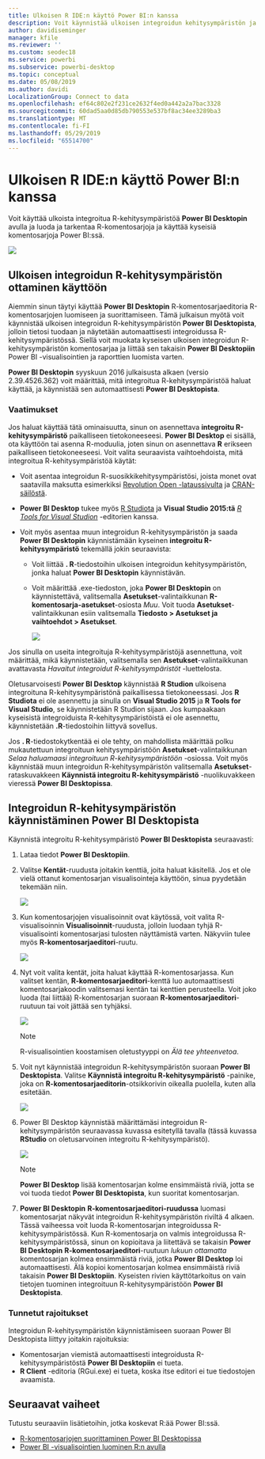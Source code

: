 ```yaml
---
title: Ulkoisen R IDE:n käyttö Power BI:n kanssa
description: Voit käynnistää ulkoisen integroidun kehitysympäristön ja käyttää sitä Power BI:n avulla
author: davidiseminger
manager: kfile
ms.reviewer: ''
ms.custom: seodec18
ms.service: powerbi
ms.subservice: powerbi-desktop
ms.topic: conceptual
ms.date: 05/08/2019
ms.author: davidi
LocalizationGroup: Connect to data
ms.openlocfilehash: ef64c802e2f231ce2632f4ed0a442a2a7bac3328
ms.sourcegitcommit: 60dad5aa0d85db790553e537bf8ac34ee3289ba3
ms.translationtype: MT
ms.contentlocale: fi-FI
ms.lasthandoff: 05/29/2019
ms.locfileid: "65514700"
---
```

# <a name="use-an-external-r-ide-with-power-bi"></a>Ulkoisen R IDE:n käyttö Power BI:n kanssa
Voit käyttää ulkoista integroitua R-kehitysympäristöä **Power BI Desktopin** avulla ja luoda ja tarkentaa R-komentosarjoja ja käyttää kyseisiä komentosarjoja Power BI:ssä.

![](media/desktop-r-ide/r-ide_1a.png)

## <a name="enable-an-external-r-ide"></a>Ulkoisen integroidun R-kehitysympäristön ottaminen käyttöön
Aiemmin sinun täytyi käyttää **Power BI Desktopin** R-komentosarjaeditoria R-komentosarjojen luomiseen ja suorittamiseen. Tämä julkaisun myötä voit käynnistää ulkoisen integroidun R-kehitysympäristön **Power BI Desktopista**, jolloin tietosi tuodaan ja näytetään automaattisesti integroidussa R-kehitysympäristössä. Siellä voit muokata kyseisen ulkoisen integroidun R-kehitysympäristön komentosarjaa ja liittää sen takaisin **Power BI Desktopiin** Power BI -visualisointien ja raporttien luomista varten.

**Power BI Desktopin** syyskuun 2016 julkaisusta alkaen (versio 2.39.4526.362) voit määrittää, mitä integroitua R-kehitysympäristöä haluat käyttää, ja käynnistää sen automaattisesti **Power BI Desktopista**.

### <a name="requirements"></a>Vaatimukset
Jos haluat käyttää tätä ominaisuutta, sinun on asennettava **integroitu R-kehitysympäristö** paikalliseen tietokoneeseesi. **Power BI Desktop** ei sisällä, ota käyttöön tai asenna R-moduulia, joten sinun on asennettava **R** erikseen paikalliseen tietokoneeseesi. Voit valita seuraavista vaihtoehdoista, mitä integroitua R-kehitysympäristöä käytät:

* Voit asentaa integroidun R-suosikkikehitysympäristösi, joista monet ovat saatavilla maksutta esimerkiksi [Revolution Open -lataussivulta](https://mran.revolutionanalytics.com/download/) ja [CRAN-säilöstä](https://cran.r-project.org/bin/windows/base/).
* **Power BI Desktop** tukee myös [R Studiota](https://www.rstudio.com/) ja **Visual Studio 2015:tä** [*R Tools for Visual Studion*](https://beta.visualstudio.com/vs/rtvs/) -editorien kanssa.
* Voit myös asentaa muun integroidun R-kehitysympäristön ja saada **Power BI Desktopin** käynnistämään kyseinen **integroitu R-kehitysympäristö** tekemällä jokin seuraavista:
  
  * Voit liittää **. R**-tiedostoihin ulkoisen integroidun kehitysympäristön, jonka haluat **Power BI Desktopin** käynnistävän.
  * Voit määrittää .exe-tiedoston, joka **Power BI Desktopin** on käynnistettävä, valitsemalla **Asetukset**-valintaikkunan **R-komentosarja-asetukset**-osiosta *Muu*. Voit tuoda **Asetukset**-valintaikkunan esiin valitsemalla **Tiedosto > Asetukset ja vaihtoehdot > Asetukset**.
    
    ![](media/desktop-r-ide/r-ide_1b.png)

Jos sinulla on useita integroituja R-kehitysympäristöjä asennettuna, voit määrittää, mikä käynnistetään, valitsemalla sen **Asetukset**-valintaikkunan avattavasta *Havaitut integroidut R-kehitysympäristöt* -luettelosta.

Oletusarvoisesti **Power BI Desktop** käynnistää **R Studion** ulkoisena integroituna R-kehitysympäristönä paikallisessa tietokoneessasi. Jos **R Studiota** ei ole asennettu ja sinulla on **Visual Studio 2015** ja **R Tools for Visual Studio**, se käynnistetään R Studion sijaan. Jos kumpaakaan kyseisistä integroiduista R-kehitysympäristöistä ei ole asennettu, käynnistetään **.R**-tiedostoihin liittyvä sovellus.

Jos **. R**-tiedostokytkentää ei ole tehty, on mahdollista määrittää polku mukautettuun integroituun kehitysympäristöön **Asetukset**-valintaikkunan *Selaa haluamaasi integroituun R-kehitysympäristöön* -osiossa. Voit myös käynnistää muun integroidun R-kehitysympäristön valitsemalla **Asetukset**-rataskuvakkeen **Käynnistä integroitu R-kehitysympäristö** -nuolikuvakkeen vieressä **Power BI Desktopissa**.

## <a name="launch-an-r-ide-from-power-bi-desktop"></a>Integroidun R-kehitysympäristön käynnistäminen Power BI Desktopista
Käynnistä integroitu R-kehitysympäristö **Power BI Desktopista** seuraavasti:

1. Lataa tiedot **Power BI Desktopiin**.
2. Valitse **Kentät**-ruudusta joitakin kenttiä, joita haluat käsitellä. Jos et ole vielä ottanut komentosarjan visualisointeja käyttöön, sinua pyydetään tekemään niin.
   
   ![](media/desktop-r-ide/r-ide_3.png)
3. Kun komentosarjojen visualisoinnit ovat käytössä, voit valita R-visualisoinnin **Visualisoinnit**-ruudusta, jolloin luodaan tyhjä R-visualisointi komentosarjasi tulosten näyttämistä varten. Näkyviin tulee myös **R-komentosarjaeditori**-ruutu.
   
   ![](media/desktop-r-ide/r-ide_4.png)
4. Nyt voit valita kentät, joita haluat käyttää R-komentosarjassa. Kun valitset kentän, **R-komentosarjaeditori**-kenttä luo automaattisesti komentosarjakoodin valitsemasi kentän tai kenttien perusteella. Voit joko luoda (tai liittää) R-komentosarjan suoraan **R-komentosarjaeditori**-ruutuun tai voit jättää sen tyhjäksi.
   
   ![](media/desktop-r-ide/r-ide_5.png)
   
   > [!NOTE]
   > R-visualisointien koostamisen oletustyyppi on *Älä tee yhteenvetoa*.
   > 
   > 
5. Voit nyt käynnistää integroidun R-kehitysympäristön suoraan **Power BI Desktopista**. Valitse **Käynnistä integroitu R-kehitysympäristö** -painike, joka on **R-komentosarjaeditorin**-otsikkorivin oikealla puolella, kuten alla esitetään.
   
   ![](media/desktop-r-ide/r-ide_6.png)
6. Power BI Desktop käynnistää määrittämäsi integroidun R-kehitysympäristön seuraavassa kuvassa esitetyllä tavalla (tässä kuvassa **RStudio** on oletusarvoinen integroitu R-kehitysympäristö).
   
   ![](media/desktop-r-ide/r-ide_7.png)
   
   > [!NOTE]
   > **Power BI Desktop** lisää komentosarjan kolme ensimmäistä riviä, jotta se voi tuoda tiedot **Power BI Desktopista**, kun suoritat komentosarjan.
   > 
   > 
7. **Power BI Desktopin** **R-komentosarjaeditori-ruudussa** luomasi komentosarjat näkyvät integroidun R-kehitysympäristön riviltä 4 alkaen. Tässä vaiheessa voit luoda R-komentosarjan integroidussa R-kehitysympäristössä. Kun R-komentosarja on valmis integroidussa R-kehitysympäristössä, sinun on kopioitava ja liitettävä se takaisin **Power BI Desktopin** **R-komentosarjaeditori**-ruutuun *lukuun ottamatta* komentosarjan kolmea ensimmäistä riviä, jotka **Power BI Desktop** loi automaattisesti. Älä kopioi komentosarjan kolmea ensimmäistä riviä takaisin **Power BI Desktopiin**. Kyseisten rivien käyttötarkoitus on vain tietojen tuominen integroituun R-kehitysympäristöön **Power BI Desktopista**.

### <a name="known-limitations"></a>Tunnetut rajoitukset
Integroidun R-kehitysympäristön käynnistämiseen suoraan Power BI Desktopista liittyy joitakin rajoituksia:

* Komentosarjan viemistä automaattisesti integroidusta R-kehitysympäristöstä **Power BI Desktopiin** ei tueta.
* **R Client** -editoria (RGui.exe) ei tueta, koska itse editori ei tue tiedostojen avaamista.

## <a name="next-steps"></a>Seuraavat vaiheet
Tutustu seuraaviin lisätietoihin, jotka koskevat R:ää Power BI:ssä.

* [R-komentosarjojen suorittaminen Power BI Desktopissa](desktop-r-scripts.md)
* [Power BI -visualisointien luominen R:n avulla](desktop-r-visuals.md)

